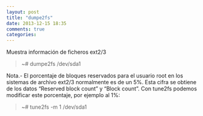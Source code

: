 ```yaml
---
layout: post
title: "dumpe2fs"
date: 2013-12-15 18:35
comments: true
categories: 
---
```

Muestra información de ficheros ext2/3

>~# dumpe2fs /dev/sda1

Nota.- El porcentaje de bloques reservados para el usuario root en los sistemas de archivo ext2/3 normalmente es de un 5%. Esta cifra se obtiene de los datos “Reserved block count” y “Block count”. Con tune2fs podemos modificar este porcentaje, por ejemplo al 1%:

>~# tune2fs -m 1 /dev/sda1

